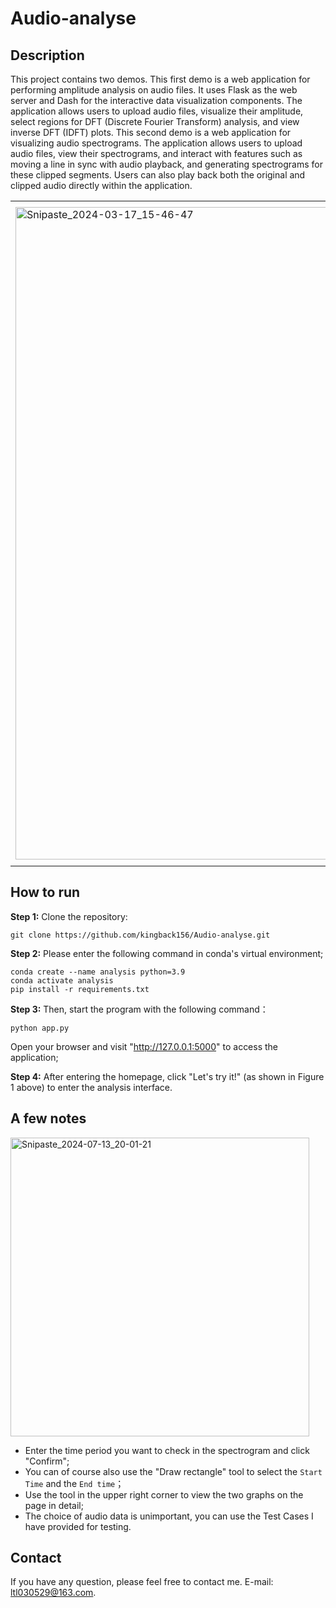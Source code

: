 # Audio-analyse
## Description
This project contains two demos. This first demo is a web application for performing amplitude analysis on audio files. It uses Flask as the web server and Dash for the interactive data visualization components. The application allows users to upload audio files, visualize their amplitude, select regions for DFT (Discrete Fourier Transform) analysis, and view inverse DFT (IDFT) plots. This second demo is a web application for visualizing audio spectrograms. The application allows users to upload audio files, view their spectrograms, and interact with features such as moving a line in sync with audio playback, and generating spectrograms for these clipped segments. Users can also play back both the original and clipped audio directly within the application.

<table>
  <tr>
    <td><img width="1044" alt="Snipaste_2024-03-17_15-46-47" src="https://github.com/user-attachments/assets/cf3f55f2-a5b5-4e6c-bb75-cf428793678c" scale=0.5></td>
    <td><img width="1057" alt="Snipaste_2024-03-17_15-47-37" src="https://github.com/user-attachments/assets/97ccd78f-2acb-4f36-be33-e3e56e8a4e88" scale=0.5></td>
    <td><img width="1044" alt="Snipaste_2024-03-17_15-46-47" src="https://github.com/user-attachments/assets/12969714-2147-4c77-a79d-9500d4241c46" scale=0.5></td>
    <td><img width="1044" alt="Snipaste_2024-03-17_15-46-47" src="https://github.com/user-attachments/assets/779a7791-6698-47a1-bdc1-a3dbb78b5ff6" scale=0.5></td>
  </tr>
</table>

## How to run
**Step 1:** Clone the repository:
```
git clone https://github.com/kingback156/Audio-analyse.git
```
**Step 2:** Please enter the following command in conda's virtual environment;
```
conda create --name analysis python=3.9
conda activate analysis
pip install -r requirements.txt
```
**Step 3:** Then, start the program with the following command：
```
python app.py
```
Open your browser and visit "http://127.0.0.1:5000" to access the application;

**Step 4:** After entering the homepage, click "Let's try it!" (as shown in Figure 1 above) to enter the analysis interface.

## A few notes
<img width="478" alt="Snipaste_2024-07-13_20-01-21" src="https://github.com/user-attachments/assets/d31abd3c-bc28-4e07-8341-2c79ed45ce0e">

- Enter the time period you want to check in the spectrogram and click "Confirm";
- You can of course also use the "Draw rectangle" tool to select the `Start Time` and the `End time`；
- Use the tool in the upper right corner to view the two graphs on the page in detail;
- The choice of audio data is unimportant, you can use the Test Cases I have provided for testing.

## Contact
If you have any question, please feel free to contact me. E-mail: ltl030529@163.com.

